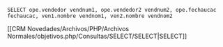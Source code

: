 `SELECT ope.vendedor vendnum1, ope.vendedor2 vendnum2, ope.fechaucac fechaucac, ven1.nombre vendnom1, ven2.nombre vendnom2`

[[CRM Novedades/Archivos/PHP/Archivos Normales/objetivos.php/Consultas/SELECT/SELECT|SELECT]]